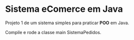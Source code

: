# Sistema eComerce em Java
Projeto 1 de um sistema simples para praticar **POO** em Java.

Compile e rode a classe main SistemaPedidos.
